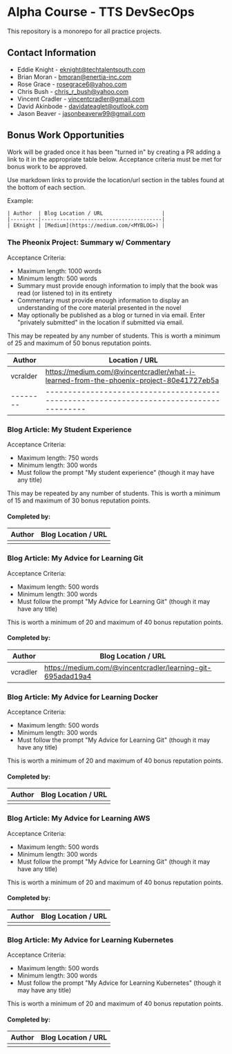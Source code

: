 # Alpha Course - TTS DevSecOps

This repository is a monorepo for all practice projects.

## Contact Information

- Eddie Knight - eknight@techtalentsouth.com
- Brian Moran - bmoran@enertia-inc.com
- Rose Grace - rosegrace6@yahoo.com
- Chris Bush - chris_r_bush@yahoo.com
- Vincent Cradler - vincentcradler@gmail.com
- David Akinbode - davidateaglet@outlook.com
- Jason Beaver - jasonbeaverw99@gmail.com


## Bonus Work Opportunities

Work will be graded once it has been "turned in" by creating a PR adding a link to it in the appropriate table below. Acceptance criteria must be met for bonus work to be approved.

Use markdown links to provide the location/url section in the tables found at the bottom of each section. 

Example:

```
| Author  | Blog Location / URL                   |
|---------|---------------------------------------|
| EKnight | [Medium](https://medium.com/<MYBLOG>) |
```


### The Pheonix Project: Summary w/ Commentary

Acceptance Criteria:
- Maximum length: 1000 words
- Minimum length: 500 words
- Summary must provide enough information to imply that the book was read (or listened to) in its entirety
- Commentary must provide enough information to display an understanding of the core material presented in the novel
- May optionally be published as a blog or turned in via email. Enter "privately submitted" in the location if submitted via email.

This may be repeated by any number of students. This is worth a minimum of 25 and maximum of 50 bonus reputation points.


| Author | Location / URL                                                                        |
|--------|---------------------------------------------------------------------------------------|
|vcralder|https://medium.com/@vincentcradler/what-i-learned-from-the-phoenix-project-80e41727eb5a
|--------|---------------------------------------------------------------------------------------|



### Blog Article: My Student Experience

Acceptance Criteria:
- Maximum length: 750 words
- Minimum length: 300 words
- Must follow the prompt "My student experience" (though it may have any title)

This may be repeated by any number of students. This is worth a minimum of 15 and maximum of 30 bonus reputation points.

#### Completed by:

| Author | Blog Location / URL |
|--------|---------------------|
|        |                     |


### Blog Article: My Advice for Learning Git

Acceptance Criteria:
- Maximum length: 500 words
- Minimum length: 300 words
- Must follow the prompt "My Advice for Learning Git" (though it may have any title)

This is worth a minimum of 20 and maximum of 40 bonus reputation points.

#### Completed by:

| Author | Blog Location / URL                                        |
|--------|------------------------------------------------------------|
|vcradler| https://medium.com/@vincentcradler/learning-git-695adad19a4|



### Blog Article: My Advice for Learning Docker

Acceptance Criteria:
- Maximum length: 500 words
- Minimum length: 300 words
- Must follow the prompt "My Advice for Learning Git" (though it may have any title)

This is worth a minimum of 20 and maximum of 40 bonus reputation points.

#### Completed by:

| Author | Blog Location / URL |
|--------|---------------------|
|        |                     |


### Blog Article: My Advice for Learning AWS

Acceptance Criteria:
- Maximum length: 500 words
- Minimum length: 300 words
- Must follow the prompt "My Advice for Learning Git" (though it may have any title)

This is worth a minimum of 20 and maximum of 40 bonus reputation points.

#### Completed by:

| Author | Blog Location / URL |
|--------|---------------------|
|        |                     |


### Blog Article: My Advice for Learning Kubernetes

Acceptance Criteria:
- Maximum length: 500 words
- Minimum length: 300 words
- Must follow the prompt "My Advice for Learning Kubernetes" (though it may have any title)

This is worth a minimum of 20 and maximum of 40 bonus reputation points.

#### Completed by:

| Author | Blog Location / URL |
|--------|---------------------|
|        |                     |
